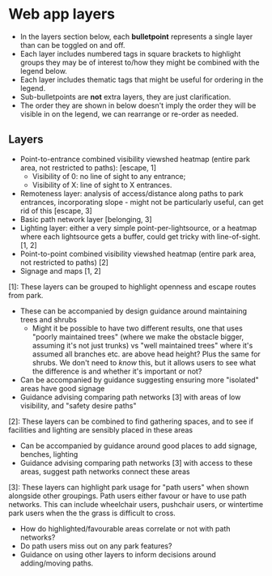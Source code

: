 # Web app layers

- In the layers section below, each **bulletpoint** represents a single layer than can be toggled on and off.
- Each layer includes numbered tags in square brackets to highlight groups they may be of interest to/how they might be combined with the legend below.
- Each layer includes thematic tags that might be useful for ordering in the legend.
- Sub-bulletpoints are **not** extra layers, they are just clarification.
- The order they are shown in below doesn't imply the order they will be visible in on the legend, we can rearrange or re-order as needed.

## Layers

- Point-to-entrance combined visibility viewshed heatmap (entire park area, not restricted to paths): [escape, 1]
    - Visibility of 0: no line of sight to any entrance;
    - Visibility of X: line of sight to X entrances.
- Remoteness layer: analysis of access/distance along paths to park entrances, incorporating slope - might not be particularly useful, can get rid of this [escape, 3]
- Basic path network layer [belonging, 3]
- Lighting layer: either a very simple point-per-lightsource, or a heatmap where each lightsource gets a buffer, could get tricky with line-of-sight. [1, 2]
- Point-to-point combined visibility viewshed heatmap (entire park area, not restricted to paths) [2]
- Signage and maps [1, 2]




[1]: These layers can be grouped to highlight openness and escape routes from park.

- These can be accompanied by design guidance around maintaining trees and shrubs
    - Might it be possible to have two different results, one that uses "poorly maintained trees" (where we make the obstacle bigger, assuming it's not just trunks) vs "well maintained trees" where it's assumed all branches etc. are above head height? Plus the same for shrubs. We don't need to *know* this, but it allows users to see what the difference is and whether it's important or not?
- Can be accompanied by guidance suggesting ensuring more "isolated" areas have good signage
- Guidance advising comparing path networks [3] with areas of low visibility, and "safety desire paths" 

[2]: These layers can be combined to find gathering spaces, and to see if facilities and lighting are sensibly placed in these areas

- Can be accompanied by guidance around good places to add signage, benches, lighting
- Guidance advising comparing path networks [3] with access to these areas, suggest path networks connect these areas

[3]: These layers can highlight park usage for "path users" when shown alongside other groupings. Path users either favour or have to use path networks. This can include wheelchair users, pushchair users, or wintertime park users when the the grass is difficult to cross.

- How do highlighted/favourable areas correlate or not with path networks?
- Do path users miss out on any park features?
- Guidance on using other layers to inform decisions around adding/moving paths.
